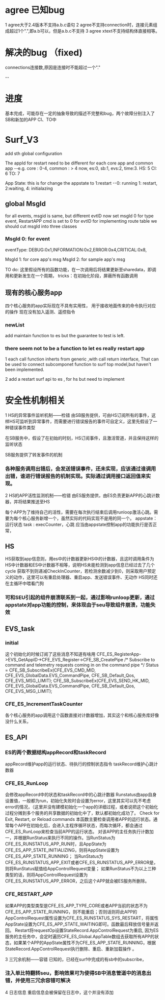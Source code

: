 # agree 已知bug
1 agree大于2.4版本不支持a.b.c语句
2 agree不支持connection时，连接元素组成超过1个".",即a.b可以，但是a.b.c不支持
3 agree xtext不支持结构体直接相等。

# 解决的bug （fixed)
connections连接数,原因是连接时不能超过一个"."

--
# 进度
基本完成，可能存在一定的抽象导致的描述不完整和bug，两个故障分别注入了SB和新加的APP CI、TO中

# Surf_V3
add sth global configuration

The appId for restart need to be different for each core app and common app
	--e.g. core : 0-4, common : > 4
now,
    es:0,
    sb:1, 
    evs:2,
    time:3.
    HS: 5
    CI: 6
    TO: 7

App State:
this is for change the appstate to 1:restart
	--0: running 1: restart, 2:waiting, 4: initialazing

## global MsgId 
for all events, msgid is same, but different evtID
	now set msgId 0 for type event, 
	RestartAPP cmd is set to 0 for evtID
for implementing route table
we should cut msgId into three classes
### MsgId 0: for event
eventType: DEBUG:0x1,INFORMATION:0x2,ERROR:0x4,CRITICAL:0x8,

MsgId 1: for core app's msg 
MsgId 2: for sample app's msg

TO do:
这里假设所有的函数功能，在一次调用后将结果更新至sharedata，即调用和更新发生在一个周期，
tricks：在初始化阶段，屏蔽所有函数调用	

## 现有的核心服务app
四个核心服务的app实际现在不具有实用性，
用于接收地面传来的命令执行对应的操作
现在没有加入遥测、遥控指令

### newList
add maintain function to es
but the guarantee to test is left.
### there seem not to be  a function to let es really restart app
1 each call function inherts from generic ,with call return interface,
That can be used to connect subcomponet function to surf
top model,but haven't been implemented.

2 add a restart surf api to es , for hs
but need to implement
# 安全性机制相关
1 HS的异常事件监听机制——检错
由SB服务提供，可由HS订阅所有的事件，这样HS可监听到异常事件，而需要进行错误报告的事件可自定义，这里先假设了一种错误事件类型

在SB服务中，假设了在初始的时刻，HS订阅事件，且激活管道，并且保持这样的监听状态

SB服务提供了转发事件的机制
### 各种服务调用出错后，会发送错误事件，还未实现，应该通过谁调用出错，谁进行错误报告的机制实现。实际通过调用接口返回值来实现。

2 HS的APP活性监测机制——检错
由ES服务提供，由ES负责更新APP的心跳计数器，并将结果推送至HS

每个APP为了维持自己的活性，需要在每次执行结束后调用runloop激活心跳。需要为每个核心服务新增一个，虽然实际的代码实现不是用的同一个。
appstate：运行状态 
task : execCounter，心跳
应当由appstate控制app的功能执行是否正常，
## HS
HS获取到app信息则，用es中的计数器更新HS中的计数器，且这时调用条件为HS中计数器和ES中计数器不相等，说明HS未能检测到app信息已经过去了几个cycle
获取不到则递减CheckInCounter，若检测余数减少到0，则采取用户预定义的动作，这里可以有重启处理器、重启app、发送错误事件、无动作
HS同时还在主循环中喂看门狗
### 可和SEU引起的组件崩溃联系到一起，通过影响runloop更新，通过appstate对app功能的控制，来体现由于seu导致组件崩溃，功能失效

## EVS_task
### initial
这个初始化的时候订阅了这些消息不知道有啥用
CFE_ES_RegisterApp->EVS_GetAppID->CFE_EVS_Register->CFE_SB_CreatePipe
/* Subscribe to command and telemetry requests coming in on the command pipe */
   Status = CFE_SB_SubscribeEx(CFE_EVS_CMD_MID, CFE_EVS_GlobalData.EVS_CommandPipe,
                               CFE_SB_Default_Qos, CFE_EVS_MSG_LIMIT);
 CFE_SB_SubscribeEx(CFE_EVS_SEND_HK_MID, CFE_EVS_GlobalData.EVS_CommandPipe,
                               CFE_SB_Default_Qos, CFE_EVS_MSG_LIMIT);

### CFE_ES_IncrementTaskCounter
各个核心服务的app调用这个函数直接对计数器增加，其实这个和核心服务库好像没什么关系，

## ES_API
### ES的两个数据结构appRecord和taskRecord
appRecord维护app的运行状态、待执行的控制状态指令
taskRecord维护心跳计数器
### CFE_ES_RunLoop 
会修改appRecord中的状态和taskRecord中的心跳计数器
Runstatus由app自身设置值，一般都为run，初始化失败时会设置为error，这里其实可以先不考虑error的情况，（这里并没有建模初始化一个app的详细过程，或者说把这个初始化过程分摊到多个服务的共享数据的初始化中了，默认都初始化成功了。
Check for Exit, Restart, or Reload commands
本函数主要检查调用者APP的运行状态。通常每个APP在初始化后，会进入主程序循环状态，而每次循环，都会通过CFE_ES_RunLoop来检查当前APP的运行状态。
对该APP的主任务执行计数加一，并根据RunStatus来执行不同的操作。当RunStatus为CFE_ES_RUNSTATUS_APP_RUN时，且AppState为CFE_ES_APP_STATE_INITIALIZING，则将AppState设置为CFE_ES_APP_STATE_RUNNING；
当RunStatus为CFE_ES_RUNSTATUS_APP_EXIT或者CFE_ES_RUNSTATUS_APP_ERROR是，则将RunStatus赋值给AppControlRequest变量；
如果RunStatus不为以上三种类型的话，则将AppControlRequest设置为CFE_ES_RUNSTATUS_APP_ERROR，之后这个APP就会被ES服务所删除。



### CFE_RESTART_APP
 如果APP的类型类型是CFE_ES_APP_TYPE_CORE或者APP当前的状态不为CFE_ES_APP_STATE_RUNNING，则不能重启；否则话则将此APP的AppControlRequest属性设置为CFE_ES_RUNSTATUS_SYS_RESTART，将属性AppState设置为CFE_ES_APP_STATE_WAITING即可。函数最后释放信号量并返回。
 Restart将requestOp设置StateRecord.AppControlRequest为重启,
因为ES服务的主任务中，会定时遍历CFE_ES_Global.AppTable数组去获取所有APP的状态，如果某个APP的AppState属性不为CFE_ES_APP_STATE_RUNNING，根据StateRecord.AppControlRequest执行删除、重启、重新加载操作 。

3 三冗余机制——容错
已知的，已经在surf中完成的有sb中的subscribe，

### 注入单比特翻转seu，影响效果可为使得SB中消息管道中的消息出错，并使用三冗余容错可解决


4 日志信息
重启信息会被保留在日志中，这个并没有添加